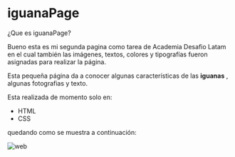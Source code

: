 # iguanaPage

¿Que es iguanaPage?

Bueno esta es mi segunda pagina como tarea de Academia Desafio Latam en el cual también las imágenes,
textos, colores y tipografías fueron asignadas para realizar la página.

Esta pequeña página da a conocer algunas características de las **iguanas** , algunas fotografias y texto.

Esta realizada de momento solo en:

- HTML
- CSS

quedando como se muestra a continuación:

![web](https://public-v2links.adobecc.com/ae4025b8-0f4b-4775-4fd9-480cb31faa76/component?params=component_id%3Ac3d53049-c6c6-431a-8158-ab4a13151a4e&params=version%3A0&token=1630339863_da39a3ee_1092340b875bd3f8cc1de0a00ec7f5db00359a42&api_key=CometServer1)
